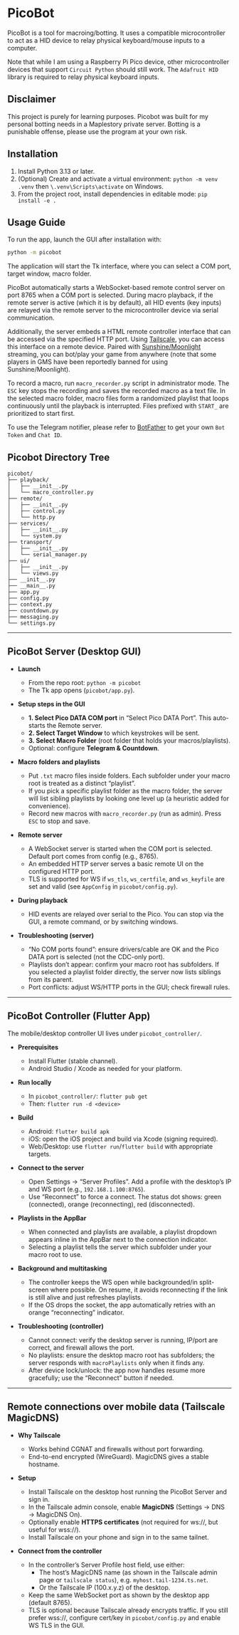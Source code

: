# PicoBot

PicoBot is a tool for macroing/botting. It uses a compatible microcontroller to act as a HID device to relay physical keyboard/mouse inputs to a computer.

Note that while I am using a Raspberry Pi Pico device, other microcontroller devices that support `Circuit Python` should still work. The `Adafruit HID` library is required to relay physical keyboard inputs.

## Disclaimer
This project is purely for learning purposes. Picobot was built for my personal botting needs in a Maplestory private server. Botting is a punishable offense, please use the program at your own risk. 

## Installation

1. Install Python 3.13 or later.
2. (Optional) Create and activate a virtual environment: `python -m venv .venv` then `\.venv\Scripts\activate` on Windows.
3. From the project root, install dependencies in editable mode: `pip install -e .`

## Usage Guide

To run the app, launch the GUI after installation with:

```bash
python -m picobot
```

The application will start the Tk interface, where you can select a COM port, target window, macro folder. 

PicoBot automatically starts a WebSocket-based remote control server on port 8765 when a COM port is selected. During macro playback, if the remote server is active (which it is by default), all HID events (key inputs) are relayed via the remote server to the microcontroller device via serial communication.  

Additionally, the server embeds a HTML remote controller interface that can be accessed via the specified HTTP port. Using [Tailscale](https://github.com/tailscale/tailscale), you can access this interface on a remote device. Paired with [Sunshine/Moonlight](https://github.com/LizardByte/Sunshine) streaming, you can bot/play your game from anywhere (note that some players in GMS have been reportedly banned for using Sunshine/Moonlight).

To record a macro, run `macro_recorder.py` script in administrator mode. The `ESC` key stops the recording and saves the recorded macro as a text file. In the selected macro folder, macro files form a randomized playlist that loops continuously until the playback is interrupted. Files prefixed with `START_` are prioritized to start first.

To use the Telegram notifier, please refer to [BotFather](https://core.telegram.org/bots/tutorial) to get your own `Bot Token` and `Chat ID`.

## Picobot Directory Tree

```
picobot/
├── playback/
│   ├── __init__.py
│   └── macro_controller.py
├── remote/
│   ├── __init__.py
│   ├── control.py
│   └── http.py
├── services/
│   ├── __init__.py
│   └── system.py
├── transport/
│   ├── __init__.py
│   └── serial_manager.py
├── ui/
│   ├── __init__.py
│   └── views.py
├── __init__.py
├── __main__.py
├── app.py
├── config.py
├── context.py
├── countdown.py
├── messaging.py
└── settings.py
```

---

## PicoBot Server (Desktop GUI)

- **Launch**
  - From the repo root: `python -m picobot`
  - The Tk app opens (`picobot/app.py`).

- **Setup steps in the GUI**
  - **1. Select Pico DATA COM port** in “Select Pico DATA Port”. This auto-starts the Remote server.
  - **2. Select Target Window** to which keystrokes will be sent.
  - **3. Select Macro Folder** (root folder that holds your macros/playlists).
  - Optional: configure **Telegram & Countdown**.

- **Macro folders and playlists**
  - Put `.txt` macro files inside folders. Each subfolder under your macro root is treated as a distinct “playlist”.
  - If you pick a specific playlist folder as the macro folder, the server will list sibling playlists by looking one level up (a heuristic added for convenience).
  - Record new macros with `macro_recorder.py` (run as admin). Press `ESC` to stop and save.

- **Remote server**
  - A WebSocket server is started when the COM port is selected. Default port comes from config (e.g., 8765).
  - An embedded HTTP server serves a basic remote UI on the configured HTTP port.
  - TLS is supported for WS if `ws_tls`, `ws_certfile`, and `ws_keyfile` are set and valid (see `AppConfig` in `picobot/config.py`).

- **During playback**
  - HID events are relayed over serial to the Pico. You can stop via the GUI, a remote command, or by switching windows.

- **Troubleshooting (server)**
  - “No COM ports found”: ensure drivers/cable are OK and the Pico DATA port is selected (not the CDC-only port).
  - Playlists don’t appear: confirm your macro root has subfolders. If you selected a playlist folder directly, the server now lists siblings from its parent.
  - Port conflicts: adjust WS/HTTP ports in the GUI; check firewall rules.

---

## PicoBot Controller (Flutter App)

The mobile/desktop controller UI lives under `picobot_controller/`.

- **Prerequisites**
  - Install Flutter (stable channel).
  - Android Studio / Xcode as needed for your platform.

- **Run locally**
  - In `picobot_controller/`: `flutter pub get`
  - Then: `flutter run -d <device>`

- **Build**
  - Android: `flutter build apk`
  - iOS: open the iOS project and build via Xcode (signing required).
  - Web/Desktop: use `flutter run`/`flutter build` with appropriate targets.

- **Connect to the server**
  - Open Settings → “Server Profiles”. Add a profile with the desktop’s IP and WS port (e.g., `192.168.1.100:8765`).
  - Use “Reconnect” to force a connect. The status dot shows: green (connected), orange (reconnecting), red (disconnected).

- **Playlists in the AppBar**
  - When connected and playlists are available, a playlist dropdown appears inline in the AppBar next to the connection indicator.
  - Selecting a playlist tells the server which subfolder under your macro root to use.

- **Background and multitasking**
  - The controller keeps the WS open while backgrounded/in split-screen where possible. On resume, it avoids reconnecting if the link is still alive and just refreshes playlists.
  - If the OS drops the socket, the app automatically retries with an orange “reconnecting” indicator.

- **Troubleshooting (controller)**
  - Cannot connect: verify the desktop server is running, IP/port are correct, and firewall allows the port.
  - No playlists: ensure the desktop macro root has subfolders; the server responds with `macroPlaylists` only when it finds any.
  - After device lock/unlock: the app now handles resume more gracefully; use the “Reconnect” button if needed.

---

## Remote connections over mobile data (Tailscale MagicDNS)

- **Why Tailscale**
  - Works behind CGNAT and firewalls without port forwarding.
  - End-to-end encrypted (WireGuard). MagicDNS gives a stable hostname.

- **Setup**
  - Install Tailscale on the desktop host running the PicoBot Server and sign in.
  - In the Tailscale admin console, enable **MagicDNS** (Settings → DNS → MagicDNS On).
  - Optionally enable **HTTPS certificates** (not required for ws://, but useful for wss://).
  - Install Tailscale on your phone and sign in to the same tailnet.

- **Connect from the controller**
  - In the controller’s Server Profile host field, use either:
    - The host’s MagicDNS name (as shown in the Tailscale admin page or `tailscale status`), e.g. `myhost.tail-1234.ts.net`.
    - Or the Tailscale IP (100.x.y.z) of the desktop.
  - Keep the same WebSocket port as shown by the desktop app (default 8765).
  - TLS is optional because Tailscale already encrypts traffic. If you still prefer wss://, configure cert/key in `picobot/config.py` and enable WS TLS in the GUI.